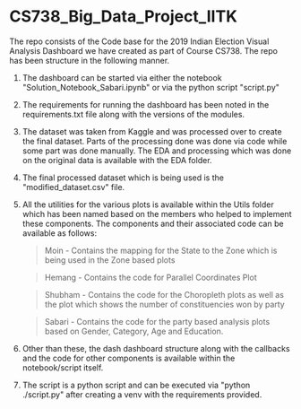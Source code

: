 # CS738_Big_Data_Project_IITK

The repo consists of the Code base for the 2019 Indian Election Visual Analysis Dashboard we have created as part of Course CS738. The repo has been structure in the following manner.

1. The dashboard can be started via either the notebook "Solution_Notebook_Sabari.ipynb" or via the python script "script.py"
2. The requirements for running the dashboard has been noted in the requirements.txt file along with the versions of the modules.
3. The dataset was taken from Kaggle and was processed over to create the final dataset. Parts of the processing done was done via code while some part was done manually. The EDA and processing which was done on the original data is available with the EDA folder.
4. The final processed dataset which is being used is the "modified_dataset.csv" file.
5. All the utilities for the various plots is available within the Utils folder which has been named based on the members who helped to implement these components. The components and their associated code can be available as follows:

   > Moin - Contains the mapping for the State to the Zone which is being used in the Zone based plots

   > Hemang - Contains the code for Parallel Coordinates Plot

   > Shubham - Contains the code for the Choropleth plots as well as the plot which shows the number of constituencies won by party
   
   > Sabari - Contains the code for the party based analysis plots based on Gender, Category, Age and Education.

6. Other than these, the dash dashboard structure along with the callbacks and the code for other components is available within the notebook/script itself.
7. The script is a python script and can be executed via "python ./script.py" after creating a venv with the requirements provided.